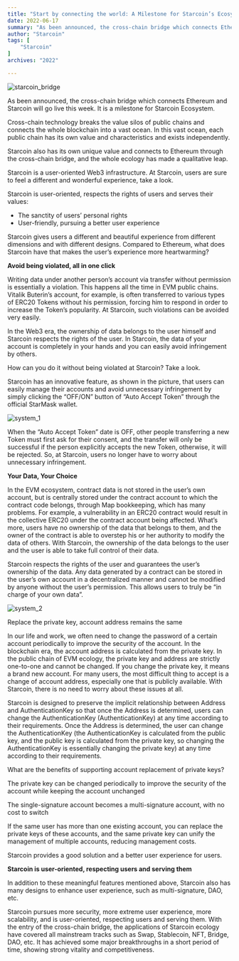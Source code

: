 ```yaml
---
title: "Start by connecting the world: A Milestone for Starcoin’s Ecosystem"
date: 2022-06-17
summary: "As been announced, the cross-chain bridge which connects Ethereum and Starcoin will go live this week. It is a milestone for Starcoin Ecosystem...."
author: "Starcoin"
tags: [
    "Starcoin"
]
archives: "2022"

---
```


![starcoin_bridge](/images/hackathon/starcoin_bridge.jpeg)

As been announced, the cross-chain bridge which connects Ethereum and Starcoin will go live this week. It is a milestone for Starcoin Ecosystem.

Cross-chain technology breaks the value silos of public chains and connects the whole blockchain into a vast ocean. In this vast ocean, each public chain has its own value and characteristics and exists independently.

Starcoin also has its own unique value and connects to Ethereum through the cross-chain bridge, and the whole ecology has made a qualitative leap.

Starcoin is a user-oriented Web3 infrastructure. At Starcoin, users are sure to feel a different and wonderful experience, take a look.

Starcoin is user-oriented, respects the rights of users and serves their values:

- The sanctity of users’ personal rights
- User-friendly, pursuing a better user experience

Starcoin gives users a different and beautiful experience from different dimensions and with different designs. Compared to Ethereum, what does Starcoin have that makes the user’s experience more heartwarming?

**Avoid being violated, all in one click**

Writing data under another person’s account via transfer without permission is essentially a violation. This happens all the time in EVM public chains. Vitalik Buterin’s account, for example, is often transferred to various types of ERC20 Tokens without his permission, forcing him to respond in order to increase the Token’s popularity. At Starcoin, such violations can be avoided very easily.

In the Web3 era, the ownership of data belongs to the user himself and Starcoin respects the rights of the user. In Starcoin, the data of your account is completely in your hands and you can easily avoid infringement by others.

How can you do it without being violated at Starcoin? Take a look.

Starcoin has an innovative feature, as shown in the picture, that users can easily manage their accounts and avoid unnecessary infringement by simply clicking the “OFF/ON” button of “Auto Accept Token” through the official StarMask wallet.

![system_1](/images/hackathon/system_1.jpeg)

When the “Auto Accept Token” date is OFF, other people transferring a new Token must first ask for their consent, and the transfer will only be successful if the person explicitly accepts the new Token, otherwise, it will be rejected. So, at Starcoin, users no longer have to worry about unnecessary infringement.

**Your Data, Your Choice**

In the EVM ecosystem, contract data is not stored in the user’s own account, but is centrally stored under the contract account to which the contract code belongs, through Map bookkeeping, which has many problems. For example, a vulnerability in an ERC20 contract would result in the collective ERC20 under the contract account being affected. What’s more, users have no ownership of the data that belongs to them, and the owner of the contract is able to overstep his or her authority to modify the data of others. With Starcoin, the ownership of the data belongs to the user and the user is able to take full control of their data.

Starcoin respects the rights of the user and guarantees the user’s ownership of the data. Any data generated by a contract can be stored in the user’s own account in a decentralized manner and cannot be modified by anyone without the user’s permission. This allows users to truly be “in charge of your own data”.

![system_2](/images/hackathon/system_2.jpeg)

Replace the private key, account address remains the same

In our life and work, we often need to change the password of a certain account periodically to improve the security of the account. In the blockchain era, the account address is calculated from the private key. In the public chain of EVM ecology, the private key and address are strictly one-to-one and cannot be changed. If you change the private key, it means a brand new account. For many users, the most difficult thing to accept is a change of account address, especially one that is publicly available. With Starcoin, there is no need to worry about these issues at all.

Starcoin is designed to preserve the implicit relationship between Address and AuthenticationKey so that once the Address is determined, users can change the AuthenticationKey (AuthenticationKey) at any time according to their requirements. Once the Address is determined, the user can change the AuthenticationKey (the AuthenticationKey is calculated from the public key, and the public key is calculated from the private key, so changing the AuthenticationKey is essentially changing the private key) at any time according to their requirements.

What are the benefits of supporting account replacement of private keys?

The private key can be changed periodically to improve the security of the account while keeping the account unchanged

The single-signature account becomes a multi-signature account, with no cost to switch

If the same user has more than one existing account, you can replace the private keys of these accounts, and the same private key can unify the management of multiple accounts, reducing management costs.

Starcoin provides a good solution and a better user experience for users.

**Starcoin is user-oriented, respecting users and serving them**

In addition to these meaningful features mentioned above, Starcoin also has many designs to enhance user experience, such as multi-signature, DAO, etc.

Starcoin pursues more security, more extreme user experience, more scalability, and is user-oriented, respecting users and serving them. With the entry of the cross-chain bridge, the applications of Starcoin ecology have covered all mainstream tracks such as Swap, Stablecoin, NFT, Bridge, DAO, etc. It has achieved some major breakthroughs in a short period of time, showing strong vitality and competitiveness.
